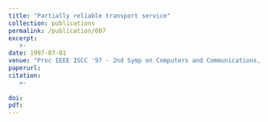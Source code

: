 ```yaml
---
title: "Partially reliable transport service"
collection: publications
permalink: /publication/007
excerpt:
   >-   
date: 1997-07-01
venue: "Proc IEEE ISCC '97 - 2nd Symp on Computers and Communications, Alexandria, Egypt, 7/1997"
paperurl: 
citation:
   >-
   
doi: 
pdf: 
---
```


